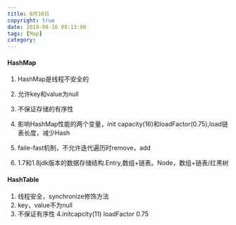 ```yaml
---
title: 8月16日
copyright: true
date: 2019-08-16 09:13:00
tags: [Map]
category:
---
```

#### HashMap
1. HashMap是线程不安全的
2. 允许key和value为null
3. 不保证存储的有序性
4. 影响HashMap性能的两个变量，init capacity(16)和loadFactor(0.75),load链表长度，减少Hash

5. faile-fast机制，不允许迭代遍历时remove，add
6. 1.7和1.8jdk版本的数据存储结构.Entry,数组+链表。Node，数组+链表/红黑树

#### HashTable
1. 线程安全，synchronize修饰方法
2. key，value不为null
3. 不保证有序性
4.initcapcity(11) loadFactor 0.75


